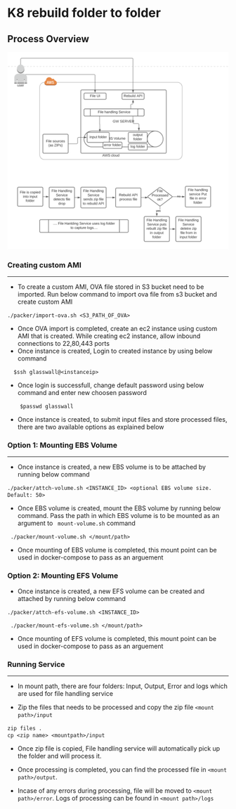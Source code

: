 #  K8 rebuild folder to folder

## Process Overview
![alt k8 rebuild folder to folder](img/../imgs/k8-rebuild-folder-to-folder.png)
### Creating custom AMI
- - - -

* To create a custom AMI, OVA file stored in S3 bucket need to be imported. Run below command to import ova file from s3 bucket and create custom AMI
```shell 
./packer/import-ova.sh <S3_PATH_OF_OVA>
 ```
* Once OVA import is completed, create an ec2 instance using custom AMI that is created. While creating ec2 instance, allow inbound connections to 22,80,443 ports
*  Once instance is created, Login to created instance by using below command
```shell
  $ssh glasswall@<instanceip>
```

* Once login is successfull, change default password using below command and enter new choosen password
```shell
    $passwd glasswall
  ```

* Once instance is created, to submit input files and store processed files, there are two available options as explained below
  
### Option 1: Mounting EBS Volume
- - - -
* Once instance is created, a new EBS volume is to be attached by running below command
```shell 
./packer/attch-volume.sh <INSTANCE_ID> <optional EBS volume size. Default: 50>
 ```
* Once EBS volume is created, mount the EBS volume by running below command. Pass the path in which EBS volume is to be mounted as an argument to ` mount-volume.sh` command
```shell
 ./packer/mount-volume.sh </mount/path>
  ```
* Once mounting of EBS volume is completed, this mount point can be used in docker-compose to pass as an arguement

### Option 2: Mounting EFS Volume
* Once instance is created, a new EFS volume can be created and attached by running below command
```shell 
./packer/attch-efs-volume.sh <INSTANCE_ID>
```
```shell
 ./packer/mount-efs-volume.sh </mount/path>
```
* Once mounting of EFS volume is completed, this mount point can be used in docker-compose to pass as an arguement

  
### Running Service
- - - -
* In mount path, there are four folders: Input, Output, Error and logs which are used for file handling service

* Zip the files that needs to be processed and copy the zip file `<mount path>/input`
```script
zip files .
cp <zip name> <mountpath>/input
```


* Once zip file is copied, File handling service will automatically pick up the folder and will process it. 

* Once processing is completed, you can find the processed file in `<mount path>/output`. 

* Incase of any errors during processing, file will be moved to `<mount path>/error`. Logs of processing can be found in `<mount path>/logs`


